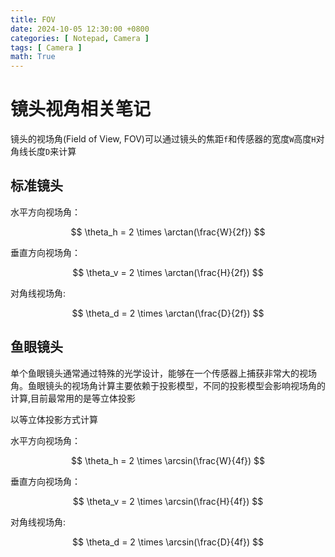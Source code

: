 ```yaml
---
title: FOV
date: 2024-10-05 12:30:00 +0800
categories: [ Notepad, Camera ]
tags: [ Camera ]
math: True
---
```


# 镜头视角相关笔记

镜头的视场角(Field of View, FOV)可以通过镜头的焦距`f`和传感器的宽度`W`高度`H`对角线长度`D`来计算

## 标准镜头

水平方向视场角：

$$
\theta_h = 2 \times \arctan(\frac{W}{2f})
$$

垂直方向视场角：

$$
\theta_v = 2 \times \arctan(\frac{H}{2f})
$$

对角线视场角:

$$
\theta_d = 2 \times \arctan(\frac{D}{2f})
$$

## 鱼眼镜头

单个鱼眼镜头通常通过特殊的光学设计，能够在一个传感器上捕获非常大的视场角。鱼眼镜头的视场角计算主要依赖于投影模型，不同的投影模型会影响视场角的计算,目前最常用的是等立体投影

以等立体投影方式计算

水平方向视场角：

$$
\theta_h = 2 \times \arcsin(\frac{W}{4f})
$$

垂直方向视场角：

$$
\theta_v = 2 \times \arcsin(\frac{H}{4f})
$$

对角线视场角:

$$
\theta_d = 2 \times \arcsin(\frac{D}{4f})
$$